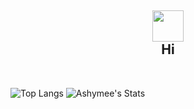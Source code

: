 <h2 align="center">
<img src="https://media.giphy.com/media/hvRJCLFzcasrR4ia7z/giphy.gif" width="50px">
<br/>
Hi
</h2>

<br/>

<!-- <img src="https://github-profile-trophy.vercel.app/?username=ashymee&rank=S,AAA,AA,A&theme=juicyfresh&margin-w=15&include_all_commits=true" align="center" alt="ashymee's trophy" /> -->
<!-- <img src="https://github-readme-streak-stats.herokuapp.com/?user=ashymee&theme=dark&line_height=40" width="48%" alt="ashymee's streak" /> -->

![Top Langs](https://github-readme-stats.vercel.app/api/top-langs/?username=ashymee&hide=html&theme=highcontrast)
![Ashymee's Stats](https://github-readme-stats.vercel.app/api?username=ashymee&theme=highcontrast&show_icons=true&include_all_commits=true&line_height=40&exclude_repo=ashymee&rank_icon=github)
